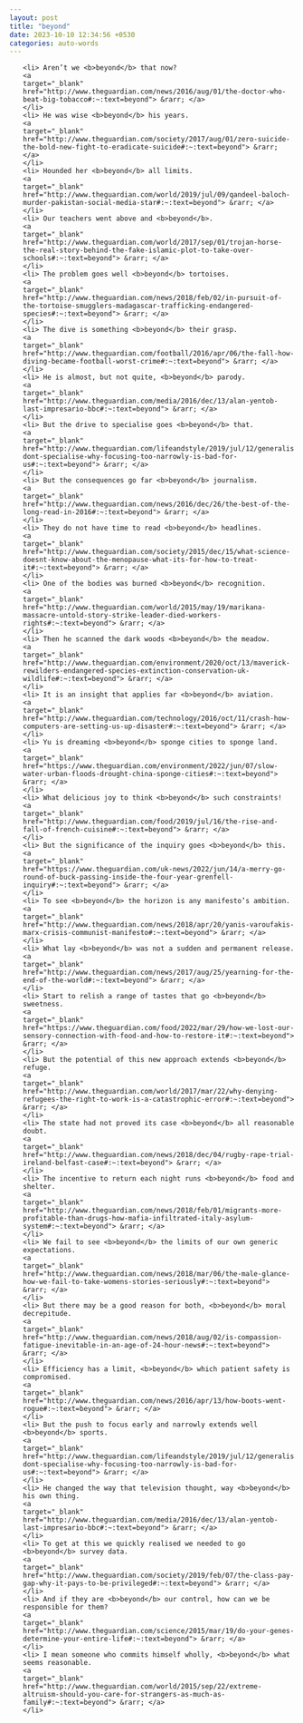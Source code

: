 ```yaml
---
layout: post
title: "beyond"
date: 2023-10-10 12:34:56 +0530
categories: auto-words
---
```

<ol>

    <li> Aren’t we <b>beyond</b> that now?
    <a 
    target="_blank" 
    href="http://www.theguardian.com/news/2016/aug/01/the-doctor-who-beat-big-tobacco#:~:text=beyond"> &rarr; </a>
    </li>
    <li> He was wise <b>beyond</b> his years.
    <a 
    target="_blank" 
    href="http://www.theguardian.com/society/2017/aug/01/zero-suicide-the-bold-new-fight-to-eradicate-suicide#:~:text=beyond"> &rarr; </a>
    </li>
    <li> Hounded her <b>beyond</b> all limits.
    <a 
    target="_blank" 
    href="http://www.theguardian.com/world/2019/jul/09/qandeel-baloch-murder-pakistan-social-media-star#:~:text=beyond"> &rarr; </a>
    </li>
    <li> Our teachers went above and <b>beyond</b>.
    <a 
    target="_blank" 
    href="http://www.theguardian.com/world/2017/sep/01/trojan-horse-the-real-story-behind-the-fake-islamic-plot-to-take-over-schools#:~:text=beyond"> &rarr; </a>
    </li>
    <li> The problem goes well <b>beyond</b> tortoises.
    <a 
    target="_blank" 
    href="http://www.theguardian.com/news/2018/feb/02/in-pursuit-of-the-tortoise-smugglers-madagascar-trafficking-endangered-species#:~:text=beyond"> &rarr; </a>
    </li>
    <li> The dive is something <b>beyond</b> their grasp.
    <a 
    target="_blank" 
    href="http://www.theguardian.com/football/2016/apr/06/the-fall-how-diving-became-football-worst-crime#:~:text=beyond"> &rarr; </a>
    </li>
    <li> He is almost, but not quite, <b>beyond</b> parody.
    <a 
    target="_blank" 
    href="http://www.theguardian.com/media/2016/dec/13/alan-yentob-last-impresario-bbc#:~:text=beyond"> &rarr; </a>
    </li>
    <li> But the drive to specialise goes <b>beyond</b> that.
    <a 
    target="_blank" 
    href="http://www.theguardian.com/lifeandstyle/2019/jul/12/generalise-dont-specialise-why-focusing-too-narrowly-is-bad-for-us#:~:text=beyond"> &rarr; </a>
    </li>
    <li> But the consequences go far <b>beyond</b> journalism.
    <a 
    target="_blank" 
    href="http://www.theguardian.com/news/2016/dec/26/the-best-of-the-long-read-in-2016#:~:text=beyond"> &rarr; </a>
    </li>
    <li> They do not have time to read <b>beyond</b> headlines.
    <a 
    target="_blank" 
    href="http://www.theguardian.com/society/2015/dec/15/what-science-doesnt-know-about-the-menopause-what-its-for-how-to-treat-it#:~:text=beyond"> &rarr; </a>
    </li>
    <li> One of the bodies was burned <b>beyond</b> recognition.
    <a 
    target="_blank" 
    href="http://www.theguardian.com/world/2015/may/19/marikana-massacre-untold-story-strike-leader-died-workers-rights#:~:text=beyond"> &rarr; </a>
    </li>
    <li> Then he scanned the dark woods <b>beyond</b> the meadow.
    <a 
    target="_blank" 
    href="http://www.theguardian.com/environment/2020/oct/13/maverick-rewilders-endangered-species-extinction-conservation-uk-wildlife#:~:text=beyond"> &rarr; </a>
    </li>
    <li> It is an insight that applies far <b>beyond</b> aviation.
    <a 
    target="_blank" 
    href="http://www.theguardian.com/technology/2016/oct/11/crash-how-computers-are-setting-us-up-disaster#:~:text=beyond"> &rarr; </a>
    </li>
    <li> Yu is dreaming <b>beyond</b> sponge cities to sponge land.
    <a 
    target="_blank" 
    href="https://www.theguardian.com/environment/2022/jun/07/slow-water-urban-floods-drought-china-sponge-cities#:~:text=beyond"> &rarr; </a>
    </li>
    <li> What delicious joy to think <b>beyond</b> such constraints!
    <a 
    target="_blank" 
    href="http://www.theguardian.com/food/2019/jul/16/the-rise-and-fall-of-french-cuisine#:~:text=beyond"> &rarr; </a>
    </li>
    <li> But the significance of the inquiry goes <b>beyond</b> this.
    <a 
    target="_blank" 
    href="https://www.theguardian.com/uk-news/2022/jun/14/a-merry-go-round-of-buck-passing-inside-the-four-year-grenfell-inquiry#:~:text=beyond"> &rarr; </a>
    </li>
    <li> To see <b>beyond</b> the horizon is any manifesto’s ambition.
    <a 
    target="_blank" 
    href="http://www.theguardian.com/news/2018/apr/20/yanis-varoufakis-marx-crisis-communist-manifesto#:~:text=beyond"> &rarr; </a>
    </li>
    <li> What lay <b>beyond</b> was not a sudden and permanent release.
    <a 
    target="_blank" 
    href="http://www.theguardian.com/news/2017/aug/25/yearning-for-the-end-of-the-world#:~:text=beyond"> &rarr; </a>
    </li>
    <li> Start to relish a range of tastes that go <b>beyond</b> sweetness.
    <a 
    target="_blank" 
    href="https://www.theguardian.com/food/2022/mar/29/how-we-lost-our-sensory-connection-with-food-and-how-to-restore-it#:~:text=beyond"> &rarr; </a>
    </li>
    <li> But the potential of this new approach extends <b>beyond</b> refuge.
    <a 
    target="_blank" 
    href="http://www.theguardian.com/world/2017/mar/22/why-denying-refugees-the-right-to-work-is-a-catastrophic-error#:~:text=beyond"> &rarr; </a>
    </li>
    <li> The state had not proved its case <b>beyond</b> all reasonable doubt.
    <a 
    target="_blank" 
    href="http://www.theguardian.com/news/2018/dec/04/rugby-rape-trial-ireland-belfast-case#:~:text=beyond"> &rarr; </a>
    </li>
    <li> The incentive to return each night runs <b>beyond</b> food and shelter.
    <a 
    target="_blank" 
    href="http://www.theguardian.com/news/2018/feb/01/migrants-more-profitable-than-drugs-how-mafia-infiltrated-italy-asylum-system#:~:text=beyond"> &rarr; </a>
    </li>
    <li> We fail to see <b>beyond</b> the limits of our own generic expectations.
    <a 
    target="_blank" 
    href="http://www.theguardian.com/news/2018/mar/06/the-male-glance-how-we-fail-to-take-womens-stories-seriously#:~:text=beyond"> &rarr; </a>
    </li>
    <li> But there may be a good reason for both, <b>beyond</b> moral decrepitude.
    <a 
    target="_blank" 
    href="http://www.theguardian.com/news/2018/aug/02/is-compassion-fatigue-inevitable-in-an-age-of-24-hour-news#:~:text=beyond"> &rarr; </a>
    </li>
    <li> Efficiency has a limit, <b>beyond</b> which patient safety is compromised.
    <a 
    target="_blank" 
    href="http://www.theguardian.com/news/2016/apr/13/how-boots-went-rogue#:~:text=beyond"> &rarr; </a>
    </li>
    <li> But the push to focus early and narrowly extends well <b>beyond</b> sports.
    <a 
    target="_blank" 
    href="http://www.theguardian.com/lifeandstyle/2019/jul/12/generalise-dont-specialise-why-focusing-too-narrowly-is-bad-for-us#:~:text=beyond"> &rarr; </a>
    </li>
    <li> He changed the way that television thought, way <b>beyond</b> his own thing.
    <a 
    target="_blank" 
    href="http://www.theguardian.com/media/2016/dec/13/alan-yentob-last-impresario-bbc#:~:text=beyond"> &rarr; </a>
    </li>
    <li> To get at this we quickly realised we needed to go <b>beyond</b> survey data.
    <a 
    target="_blank" 
    href="http://www.theguardian.com/society/2019/feb/07/the-class-pay-gap-why-it-pays-to-be-privileged#:~:text=beyond"> &rarr; </a>
    </li>
    <li> And if they are <b>beyond</b> our control, how can we be responsible for them?
    <a 
    target="_blank" 
    href="http://www.theguardian.com/science/2015/mar/19/do-your-genes-determine-your-entire-life#:~:text=beyond"> &rarr; </a>
    </li>
    <li> I mean someone who commits himself wholly, <b>beyond</b> what seems reasonable.
    <a 
    target="_blank" 
    href="http://www.theguardian.com/world/2015/sep/22/extreme-altruism-should-you-care-for-strangers-as-much-as-family#:~:text=beyond"> &rarr; </a>
    </li>